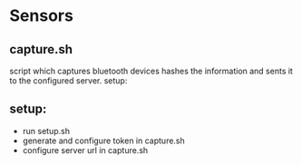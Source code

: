 # Sensors
## capture.sh
script which captures bluetooth devices hashes the information and sents it to the configured server.
setup:

## setup:
- run setup.sh
- generate and configure token in capture.sh
- configure server url in capture.sh
